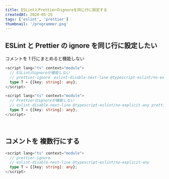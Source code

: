```yaml
---
title: ESLintとPrettierのignoreを同じ行に設定する
createdAt: 2024-05-25
tags: ['eslint', 'prettier']
thumbnail: '/programmer.png'
---
```


## ESLint と Prettier の ignore を同じ行に設定したい

コメントを 1 行にまとめると機能しない

```typescript
<script lang="ts" context="module">
  // ESLintのignoreが機能しない
  // prettier-ignore　eslint-disable-next-line @typescript-eslint/no-explicit-any
  type T = {[key: string]: any};
</script>

<script lang="ts" context="module">
  // Prettierのignoreが機能しない
  // eslint-disable-next-line @typescript-eslint/no-explicit-any prettier-ignore
  type T = {[key: string]: any};
</script>
```

<br />

## コメントを 複数行にする

```typescript
<script lang="ts" context="module">
  // prettier-ignore
  // eslint-disable-next-line @typescript-eslint/no-explicit-any
  type T = {[key: string]: any};
</script>
```
